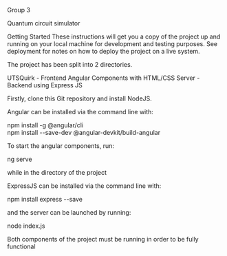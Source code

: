 Group 3

Quantum circuit simulator

Getting Started
These instructions will get you a copy of the project up and running on your local machine for development and testing purposes. See deployment for notes on how to deploy the project on a live system.

The project has been split into 2 directories.

UTSQuirk - Frontend Angular Components with HTML/CSS
Server - Backend using Express JS

Firstly, clone this Git repository and install NodeJS.

Angular can be installed via the command line with:

npm install -g @angular/cli\
npm install --save-dev @angular-devkit/build-angular

To start the angular components, run:

ng serve

while in the directory of the project

ExpressJS can be installed via the command line with:

npm install express --save

and the server can be launched by running:

node index.js

Both components of the project must be running in order to be fully functional

